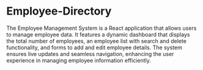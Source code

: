 # Employee-Directory
 The Employee Management System is a React application that allows users to manage employee data. It features a dynamic dashboard that displays the total number of employees, an employee list with search and delete functionality, and forms to add and edit employee details. The system ensures live updates and seamless navigation, enhancing the user experience in managing employee information efficiently.
